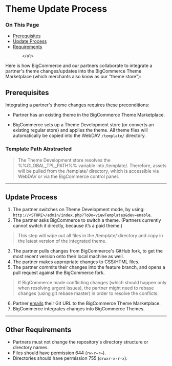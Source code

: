 <h1>Theme Update Process</h1>
<div class="otp" id="no-index">
	<h3>On This Page</h3>
	<ul>
		<li><a href="#theme-update-prerequisites">Prerequisites</a></li>
		<li><a href="#blueprint-theme-update-process">Update Process</a></li>
    <li><a href="#theme-update-other-requirements">Requirements</a></li>
  
		</ul>
</div>

Here is how BigCommerce and our partners collaborate to integrate a partner's theme changes/updates into the BigCommerce Theme Marketplace (which merchants also know as our "theme store"):

<a href='#theme-update-prerequisites' aria-hidden='true' class='block-anchor'  id='theme-update-prerequisites'><i aria-hidden='true' class='linkify icon'></i></a>

## Prerequisites 

Integrating a partner's theme changes requires these preconditions:

*   Partner has an existing theme in the BigCommerce Theme Marketplace.

*   BigCommerce sets up a Theme Development store (or converts an existing regular store) and applies the theme. All theme files will automatically be copied into the WebDAV `/template/` directory.

<div class="HubBlock--callout">
<div class="CalloutBlock--">
<div class="HubBlock-content">
    
<!-- theme:  -->

### Template Path Abstracted
> The Theme Development store resolves the %%GLOBAL_TPL_PATH%% variable into /template/. Therefore, assets will be pulled from the /template/ directory, which is accessible via WebDAV or via the BigCommerce control panel.


</div>
</div>
</div>

---

<a href='#blueprint-theme-update-process' aria-hidden='true' class='block-anchor'  id='blueprint-theme-update-process'><i aria-hidden='true' class='linkify icon'></i></a>

## Update Process 

1.  The partner switches on Theme Development mode, by using:  
`http://<STORE>/admin/index.php?ToDo=viewTemplates&dev=enable`.
2.  The partner asks BigCommerce to switch a theme. (Partners currently cannot switch it directly, because it’s a paid theme.)

<div class="HubBlock--callout">
<div class="CalloutBlock--error">
<div class="HubBlock-content">
    
<!-- theme: error -->

> This step will wipe out all files in the /template/ directory and copy in the latest version of the integrated theme.

</div>
</div>
</div>

3.  The partner pulls changes from BigCommerce's GitHub fork, to get the most recent version onto their local machine as well.
4.  The partner makes appropriate changes to CSS/HTML files.
5.  The partner commits their changes into the feature branch, and opens a pull request against the BigCommerce fork.

<div class="HubBlock--callout">
<div class="CalloutBlock--warning">
<div class="HubBlock-content">
    
<!-- theme: warning -->

> If BigCommerce made conflicting changes (which should happen only when resolving urgent issues), the partner might need to rebase changes (using git rebase master) in order to resolve the conflicts.

</div>
</div>
</div>

6.  Partner [emails](mailto:themestore@bigcommerce.com) their Git URL to the BigCommerce Theme Marketplace.
7.  BigCommerce integrates changes into BigCommerce Themes.

---

<a href='#theme-update-other-requirements' aria-hidden='true' class='block-anchor'  id='theme-update-other-requirements'><i aria-hidden='true' class='linkify icon'></i></a>

## Other Requirements 

*   Partners must not change the repository's directory structure or directory names.
*   Files should have permission 644 (`rw-r–r–`).
*   Directories should have permission 755 (`drwxr-x-r-x`).

